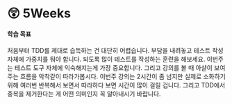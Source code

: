 # 😲 5Weeks

#### 학습 목표

처음부터 TDD를 제대로 습득하는 건 대단히 어렵습니다. 부담을 내려놓고 테스트 작성 자체에 가중치를 둬야 합니다. 되도록 많이 테스트를 작성하는 훈련을 해보세요. 이번주는 테스트 도구 자체에 익숙해지는게 가장 중요합니다. 그리고 강의를 볼 때 아샬이 보여주는 흐름을 악착같이 따라가봅시다. 이번주 강의는 2시간이 좀 넘지만 실제로 소화하기 위해 여러번 반복해서 보면서 따라하다 보면 시간이 많이 걸릴 겁니다. 그리고 TDD에서 중복을 제거한다는 게 어떤 의미인지 꼭 알아내시기 바랍니다.
